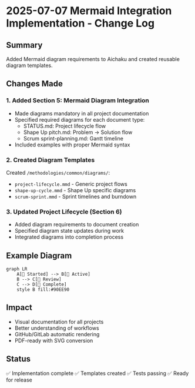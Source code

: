 # 2025-07-07 Mermaid Integration Implementation - Change Log

## Summary

Added Mermaid diagram requirements to Aichaku and created reusable diagram templates.

## Changes Made

### 1. Added Section 5: Mermaid Diagram Integration

- Made diagrams mandatory in all project documentation
- Specified required diagrams for each document type:
  - STATUS.md: Project lifecycle flow
  - Shape Up pitch.md: Problem → Solution flow
  - Scrum sprint-planning.md: Gantt timeline
- Included examples with proper Mermaid syntax

### 2. Created Diagram Templates

Created `/methodologies/common/diagrams/`:

- `project-lifecycle.mmd` - Generic project flows
- `shape-up-cycle.mmd` - Shape Up specific diagrams
- `scrum-sprint.mmd` - Sprint timelines and burndown

### 3. Updated Project Lifecycle (Section 6)

- Added diagram requirements to document creation
- Specified diagram state updates during work
- Integrated diagrams into completion process

## Example Diagram

```mermaid
graph LR
    A[🌱 Started] --> B[🌿 Active]
    B --> C[🌳 Review]
    C --> D[🍃 Complete]
    style B fill:#90EE90
```

## Impact

- Visual documentation for all projects
- Better understanding of workflows
- GitHub/GitLab automatic rendering
- PDF-ready with SVG conversion

## Status

✅ Implementation complete ✅ Templates created ✅ Tests passing ✅ Ready for release
